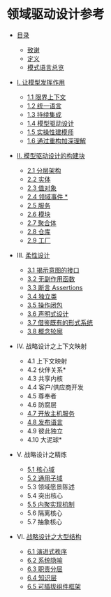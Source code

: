 # 领域驱动设计参考

- [目录](README.md)
  - [致谢](cn_0.1_acknowledgement.md)  
  - [定义](cn_0.2_definitions.md)  
  - [模式语言总览](cn_0.3_pattern_language_overview.md)  

- [I. 让模型发挥作用](cn_1.0_putting_the_model_to_work.md)
  - [1.1 限界上下文](cn_1.1_bounted_context.md)
  - [1.2 统一语言](cn_1.2_ubiquitous_language.md)
  - [1.3 持续集成](cn_1.3_continuous_integration.md)
  - [1.4 模型驱动设计](cn_1.4_model_driven_design.md)
  - [1.5 实操性建模师](cn_1.5_hands_on_modlers.md)
  - [1.6 通过重构加深理解](cn_1.6_refactoring_toward_deeper_insight.md)

- [II. 模型驱动设计的构建块](cn_2.0_building_blocks_of_a_model_driven_design.md)  
  - [2.1 分层架构](cn_2.1_layered_architecture.md)  
  - [2.2 实体](cn_2.2_entities.md)
  - [2.3 值对象](cn_2.3_value_objects.md)
  - [2.4 领域事件 *](cn_2.4_domain_events.md)  
  - [2.5 服务](cn_2.5_services.md)  
  - [2.6 模块](cn_2.6_modules.md)  
  - [2.7 聚合体](cn_2.7_aggregate.md)  
  - [2.8 仓库](cn_2.8_repositories.md)  
  - [2.9 工厂](cn_2.9_factories.md)

- III. [柔性设计](cn_3.0_supple_design.md)
  - [3.1 揭示意图的接口](cn_3.1_intention_revealing_interfaces.md)
  - [3.2 无副作用函数](cn_3.2_side_effect_free_functions.md)
  - [3.3 断言 Assertions](cn_3.3_assertions.md)  
  - [3.4 独立类](cn_3.4_standalone_classes.md)
  - [3.5 操作闭包](cn_3.5_closure_of_operations.md)
  - [3.6 声明式设计](cn_3.6_declarative_design.md)
  - [3.7 借鉴既有的形式系统](cn_3.7_drawing_on_established_formalisms.md)
  - [3.8 概念轮廓](cn_3.8_conceptual_contours.md)

- IV. 战略设计之上下文映射

  - 4.1 上下文映射  
  - 4.2 伙伴关系*  
  - 4.3 共享内核  
  - 4.4 客户/供应商开发  
  - 4.5 尊奉者
  - 4.6 防腐层
  - [4.7 开放主机服务](cn_4.7_open_host_service.md)
  - [4.8 发布语言](cn_4.8_published_language.md)  
  - 4.9 彼此独立  
  - 4.10 大泥球*  

- V. 战略设计之精炼

  - [5.1 核心域](cn_5.1_core_domain.md)
  - [5.2 通用子域](cn_5.2_generic_subdomains.md) 
  - 5.3 领域愿景陈述  
  - 5.4 突出核心
  - [5.5 内聚实现机制](cn_5.5_cohesive_mechanisms.md)
  - 5.6 隔离核心  
  - 5.7 抽象核心  

- VI. [战略设计之大型结构](cn_6.0_large_scale_structure.md)

  - [6.1 演进式秩序](cn_6.1_evolving_order.md)  
  - [6.2 系统隐喻](cn_6.2_system_metaphor.md)  
  - [6.3 职责分层](cn_6.3_responsibility_layers.md)
  - [6.4 知识层](cn_6.4_knowledge_level.md)
  - [6.5 可插拔组件框架](cn_6.5_pluggable_component_framework.md)
